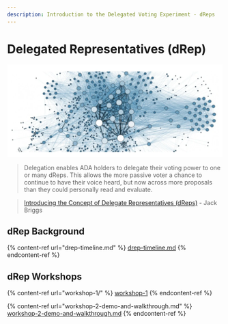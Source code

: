 ```yaml
---
description: Introduction to the Delegated Voting Experiment - dReps
---
```


# Delegated Representatives (dRep)

![](<../../.gitbook/assets/Screenshot 2022-05-28 083630.png>)

> Delegation enables ADA holders to delegate their voting power to one or many dReps. This allows the more passive voter a chance to continue to have their voice heard, but now across more proposals than they could personally read and evaluate.

> [Introducing the Concept of Delegate Representatives (dReps)](https://iohk.io/en/blog/posts/2022/04/11/introducing-the-concept-of-delegate-representatives-dreps/) - Jack Briggs

## dRep Background

{% content-ref url="drep-timeline.md" %}
[drep-timeline.md](drep-timeline.md)
{% endcontent-ref %}

## dRep Workshops

{% content-ref url="workshop-1/" %}
[workshop-1](workshop-1/)
{% endcontent-ref %}

{% content-ref url="workshop-2-demo-and-walkthrough.md" %}
[workshop-2-demo-and-walkthrough.md](workshop-2-demo-and-walkthrough.md)
{% endcontent-ref %}
